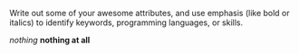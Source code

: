 Write out some of your awesome attributes, and use emphasis (like bold or italics) to identify keywords, programming languages, or skills. 

*nothing*
**nothing at all**
